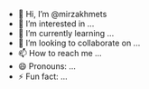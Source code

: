 - 👋 Hi, I’m @mirzakhmets
- 👀 I’m interested in ...
- 🌱 I’m currently learning ...
- 💞️ I’m looking to collaborate on ...
- 📫 How to reach me ...
- 😄 Pronouns: ...
- ⚡ Fun fact: ...

<!---
mirzakhmets/mirzakhmets is a ✨ special ✨ repository because its `README.md` (this file) appears on your GitHub profile.
You can click the Preview link to take a look at your changes.
--->

